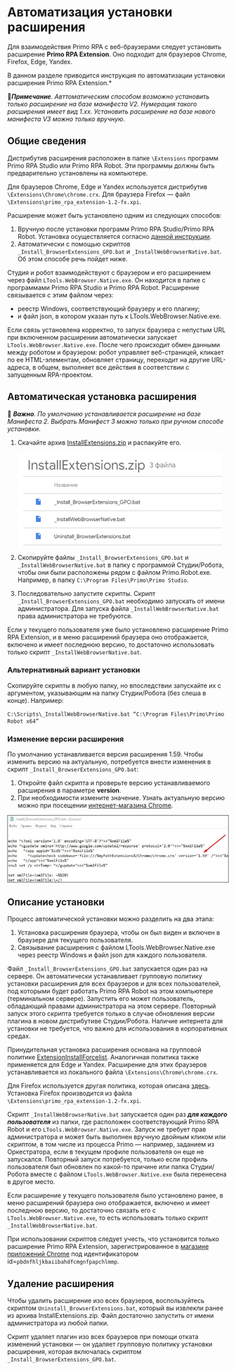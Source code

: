 # Автоматизация установки расширения 

Для взаимодействия Primo RPA с веб-браузерами следует установить расширение **Primo RPA Extension**. Оно подходит для браузеров Chrome, Firefox, Edge, Yandex. 

В данном разделе приводится инструкция по автоматизации установки расширения Primo RPA Extension.\*

:large_blue_diamond:***Примечание**. Авттоматическим способом возможно установить только расширение на базе манифеста V2. Нумерация такого расширения имеет вид 1.xx. Установить расширение на базе нового манифеста V3 можно только вручную*. 


## Общие сведения

Дистрибутив расширения расположен в папке `\Extensions` программ Primo RPA Studio или Primo RPA Robot. Эти программы должны быть предварительно установлены на компьютере. 

Для браузеров Chrome, Edge и Yandex используется дистрибутив `\Extensions\Chrome\chrome.crx`. Для браузера Firefox — файл `\Extensions\primo_rpa_extension-1.2-fx.xpi`.

Расширение может быть установлено одним из следующих способов:
1. Вручную после установки программ Primo RPA Studio/Primo RPA Robot. Установка осуществляется согласно [данной инструкции](https://docs.primo-rpa.ru/primo-rpa/primo-studio/settings/plugin-install).
2. Автоматически с помощью скриптов `_Install_BrowserExtensions_GPO.bat` и `_InstallWebBrowserNative.bat`. Об этом способе речь пойдет ниже.

Студия и робот взаимодействуют с браузером и его расширением через файл `LTools.WebBrowser.Native.exe`. Он находится в папке с программами Primo RPA Studio и Primo RPA Robot. Расширение связывается с этим файлом через:
* реестр Windows, соответствующий браузеру и его плагину;
* и файл json, в котором указан путь к LTools.WebBrowser.Native.exe. 

Если связь установлена корректно, то запуск браузера с непустым URL при включенном расширении автоматически запускает `LTools.WebBrowser.Native.exe`. После чего происходит обмен данными между роботом и браузером: робот управляет веб-страницей, кликает по ее HTML-элементам, обновляет страницу, переходит на другие URL-адреса, в общем, выполняет все действия в соответствии с запущенным RPA-проектом.


## Автоматическая установка расширения

:small_orange_diamond: ***Важно**. По умолчанию устанавливается расширение на базе Манифеста 2. Выбрать Манифест 3 можно только при ручном способе установки*. 


1. Скачайте архив [InstallExtensions.zip](https://drive.google.com/file/d/1cIXwlojb_9nkF3KSDDsggSldqjjvaScM/view?usp=sharing) и распакуйте его.

   ![](../../.gitbook/assets/auto-install-ext-files.png)
   
2. Скопируйте файлы `_Install_BrowserExtensions_GPO.bat` и `_InstallWebBrowserNative.bat` в папку с программой Студии/Робота, чтобы они были расположены рядом с файлом Primo.Robot.exe. Например, в папку `C:\Program Files\Primo\Primo Studio`.
3. Последовательно запустите скрипты. Скрипт `_Install_BrowserExtensions_GPO.bat` необходимо запускать от имени администратора. Для запуска файла `_InstallWebBrowserNative.bat` права администратора не требуются.

Если у текущего пользователя уже было установлено расширение Primo RPA Extension, и в меню расширений браузера оно отображается, включено и имеет последнюю версию, то достаточно использовать только скрипт `_InstallWebBrowserNative.bat`.


### Альтернативный вариант установки

Скопируйте скрипты в любую папку, но впоследствии запускайте их с аргументом, указывающим на папку Студии/Робота (без слеша в конце). Например:
```
C:\Scripts\_InstallWebBrowserNative.bat “C:\Program Files\Primo\Primo Robot x64”
```

### Изменение версии расширения

По умолчанию устанавливается версия расширения 1.59. Чтобы изменить версию на актуальную, потребуется внести изменения в скрипт `_Install_BrowserExtensions_GPO.bat`:
1. Откройте файл скрипта и проверьте версию устанавливаемого расширения в параметре **version**.
2. При необходимости измените значение. Узнать актуальную версию можно при посещении [интернет-магазина Chrome](https://chromewebstore.google.com/detail/primo-rpa-extension/pbdnfhljkbaiibahdfcmgnfpapchlmmp).

![](../../.gitbook/assets1/version-in-script-bat-to-chrome-ext-1.png)



## Описание установки
Процесс автоматической установки можно разделить на два этапа:

1. Установка расширения браузера, чтобы он был виден и включен в браузере для текущего пользователя.
2. Связывание расширения с файлом LTools.WebBrowser.Native.exe через реестр Windows и файл json для каждого пользователя.

Файл `_Install_BrowserExtensions_GPO.bat` запускается один раз на сервере. Он автоматически устанавливает групповую политику установки расширения для всех браузеров и для всех пользователей, под которыми будет работать Primo RPA Robot на этом компьютере (терминальном сервере). Запустить его может пользователь, обладающий правами администратора на этом сервере. Повторный запуск этого скрипта требуется только в случае обновления версии плагина в новом дистрибутиве Студии/Робота. Наличие интернета для установки не требуется, что важно для использования в корпоративных средах.

Принудительная установка расширения основана на групповой политике [ExtensionInstallForcelist](https://chromeenterprise.google/policies/#ExtensionInstallForcelist). Аналогичная политика также применяется для Edge и Yandex. Расширение для этих браузеров устанавливается из локального файла `\Extensions\Chrome\chrome.crx`.

Для Firefox используется другая политика, которая описана [здесь](https://github.com/mozilla/policy-templates#extensions). Установка Firefox производится из файла `\Extensions\primo_rpa_extension-1.2-fx.xpi`.

Скрипт `_InstallWebBrowserNative.bat` запускается один раз ***для каждого пользователя*** из папки, где расположен соответствующий Primo RPA Robot и его `LTools.WebBrowser.Native.exe`. Запуск не требует прав администратора и может быть выполнен вручную двойным кликом или скриптом, в том числе из процесса Primo — например, заданием из Оркестратора, если в текущем профиле пользователя он еще не запускался. Повторный запуск потребуется, только если профиль пользователя был обновлен по какой-то причине или папка Студии/Робота вместе с файлом `LTools.WebBrowser.Native.exe` была перенесена в другое место.

Если расширение у текущего пользователя было установлено ранее, в меню расширений браузера оно отображается, включено и имеет последнюю версию, то достаточно связать его с `LTools.WebBrowser.Native.exe`, то есть использовать только скрипт `_InstallWebBrowserNative.bat`.

При использовании скриптов следует учесть, что установится только расширение Primo RPA Extension, зарегистрированное в [магазине приложений Chrome](https://chrome.google.com/webstore/detail/primo-rpa-extension/pbdnfhljkbaiibahdfcmgnfpapchlmmp) под идентификатором id=`pbdnfhljkbaiibahdfcmgnfpapchlmmp`. 


## Удаление расширения

Чтобы удалить расширение изо всех браузеров, воспользуйтесь скриптом `Uninstall_BrowserExtensions.bat`, который вы извлекли ранее из архива InstallExtensions.zip. Файл достаточно запустить от имени администратора из любой папки.

Скрипт удаляет плагин изо всех браузеров при помощи отката изменений установки — он удаляет групповую политику установки расширения, которая включалась скриптом `_Install_BrowserExtensions_GPO.bat`.
